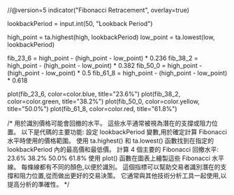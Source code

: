 //@version=5
indicator("Fibonacci Retracement", overlay=true)

lookbackPeriod = input.int(50, "Lookback Period")

high_point = ta.highest(high, lookbackPeriod)
low_point = ta.lowest(low, lookbackPeriod)

fib_23_6 = high_point - (high_point - low_point) * 0.236
fib_38_2 = high_point - (high_point - low_point) * 0.382
fib_50_0 = high_point - (high_point - low_point) * 0.5
fib_61_8 = high_point - (high_point - low_point) * 0.618

plot(fib_23_6, color=color.blue, title="23.6%")
plot(fib_38_2, color=color.green, title="38.2%")
plot(fib_50_0, color=color.yellow, title="50.0%")
plot(fib_61_8, color=color.red, title="61.8%")

/*
用於識別價格可能會回撤的水平。
這些水平通常被視為潛在的支撐或阻力位置。
以下是代碼的主要功能:
設定 lookbackPeriod 變數,用於確定計算 Fibonacci 水平時使用的價格範圍。
使用 ta.highest() 和 ta.lowest() 函數找到在指定的 lookbackPeriod 內的最高價和最低價。
計算 4 個主要的 Fibonacci 回撤水平:
23.6%
38.2%
50.0%
61.8%
使用 plot() 函數在圖表上繪製這些 Fibonacci 水平線。
每條線都有不同的顏色,以便於識別。
這個指標可以幫助交易者識別潛在的支撐和阻力位置,從而做出更好的交易決策。
它通常與其他技術分析工具一起使用,以提高分析的準確性。
*/
